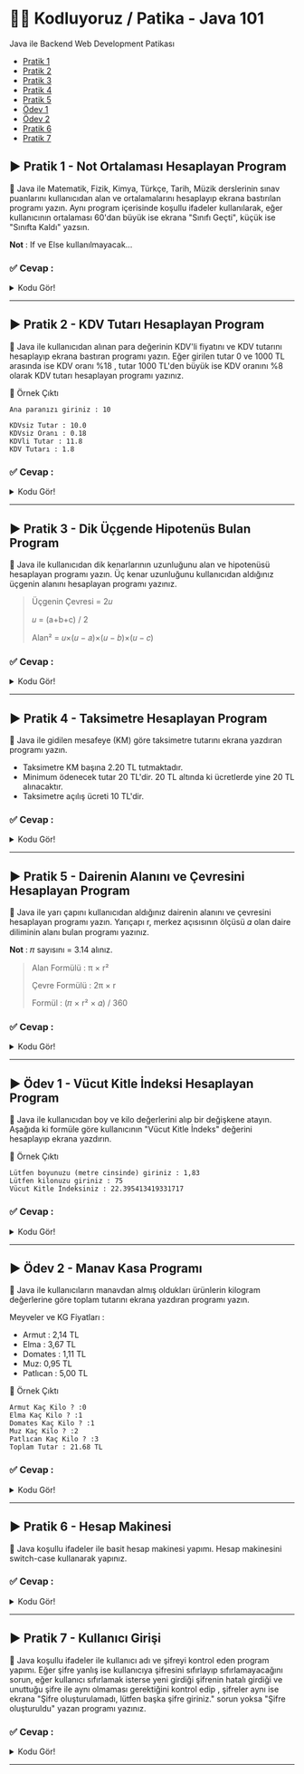 # 	:man_technologist: Kodluyoruz / Patika - Java 101
Java ile Backend Web Development Patikası

- [Pratik 1](https://github.com/hsnmrdgl/Patika_Java#arrow_forward-pratik-1---not-ortalamas%C4%B1-hesaplayan-program "Pratik 1")
- [Pratik 2](https://github.com/hsnmrdgl/Patika_Java#arrow_forward-pratik-2---kdv-tutar%C4%B1-hesaplayan-program "Pratik 2")
- [Pratik 3](https://github.com/hsnmrdgl/Patika_Java#arrow_forward-pratik-3---dik-%C3%BC%C3%A7gende-hipoten%C3%BCs-bulan-program "Pratik 3")
- [Pratik 4](https://github.com/hsnmrdgl/Patika_Java#arrow_forward-pratik-4---taksimetre-hesaplayan-program "Pratik 4")
- [Pratik 5](https://github.com/hsnmrdgl/Patika_Java#arrow_forward-pratik-5---dairenin-alan%C4%B1n%C4%B1-ve-%C3%A7evresini-hesaplayan-program "Pratik 5")
- [Ödev 1](https://github.com/hsnmrdgl/Patika_Java#arrow_forward-%C3%B6dev-1---v%C3%BCcut-kitle-i%CC%87ndeksi-hesaplayan-program "Ödev 1")
- [Ödev 2](https://github.com/hsnmrdgl/Patika_Java#arrow_forward-%C3%B6dev-2---manav-kasa-program%C4%B1 "Ödev 2")
- [Pratik 6](https://github.com/hsnmrdgl/Patika_Java#arrow_forward-pratik-6---hesap-makinesi "Pratik 6")
- [Pratik 7](https://github.com/hsnmrdgl/Patika_Java#arrow_forward-pratik-7---kullan%C4%B1c%C4%B1-giri%C5%9Fi "Pratik 7")


## :arrow_forward: Pratik 1 - Not Ortalaması Hesaplayan Program

:scroll: Java ile Matematik, Fizik, Kimya, Türkçe, Tarih, Müzik derslerinin sınav puanlarını kullanıcıdan alan ve ortalamalarını hesaplayıp ekrana bastırılan programı yazın. Aynı program içerisinde koşullu ifadeler kullanılarak, eğer kullanıcının ortalaması 60'dan büyük ise ekrana "Sınıfı Geçti", küçük ise "Sınıfta Kaldı" yazsın.

**Not** : If ve Else kullanılmayacak...

### :white_check_mark: Cevap :
<details>
  <summary>Kodu Gör!</summary>
  
 ```java
import java.util.Scanner;

public class NotOrtalamasi {
   public static void main(String[] args) {

   double matematik, fizik, kimya, turkce, tarih, muzik;
   Scanner veri = new Scanner(System.in);
 
   System.out.print("Matematik notunuzu giriniz : ");
   matematik = veri.nextInt();

   System.out.print("Fizik notunuzu giriniz : ");
   fizik = veri.nextInt();

   System.out.print("Kimya notunuzu giriniz : ");
   kimya = veri.nextInt();

   System.out.print("Türkçe notunuzu giriniz : ");
   turkce = veri.nextInt();

   System.out.print("Tarih notunuzu giriniz : ");
   tarih = veri.nextInt();

   System.out.print("Müzik notunuzu giriniz : ");
   muzik = veri.nextInt();

   veri.close();

   double notToplam = matematik + fizik + kimya + turkce + tarih + muzik;
   double notOrt = notToplam / 6;

   System.out.println("\nOrtamanız = " + notOrt);
   boolean bool = notOrt >= 60;
   System.out.println((bool == true ? "\nSınıfı Geçti" : "\nSınıfta Kaldı"));
   
   }
}

```
</details>

------------


## :arrow_forward: Pratik 2 - KDV Tutarı Hesaplayan Program

:scroll: Java ile kullanıcıdan alınan para değerinin KDV'li fiyatını ve KDV tutarını hesaplayıp ekrana bastıran programı yazın. Eğer girilen tutar 0 ve 1000 TL arasında ise KDV oranı %18 , tutar 1000 TL'den büyük ise KDV oranını %8 olarak KDV tutarı hesaplayan programı yazınız.

:pushpin: Örnek Çıktı
	  
    Ana paranızı giriniz : 10
  
    KDVsiz Tutar : 10.0
    KDVsiz Oranı : 0.18
    KDVli Tutar : 11.8
    KDV Tutarı : 1.8

### :white_check_mark: Cevap :
<details>
  <summary>Kodu Gör!</summary>
  
 ```java
import java.util.Scanner;

public class KdvTutar {
    public static void main(String[] args) {

    double tutar, kdvliTutar, kdvOran;

    Scanner veri = new Scanner(System.in);
    System.out.print("Tutarı giriniz : ");
    tutar = veri.nextDouble();

    veri.close();

    if (tutar > 1000){
        kdvOran = 0.8;
    }

    else{
        kdvOran = 0.18;
    }

    kdvliTutar = tutar + (tutar * kdvOran);

    System.out.println("\nKDV'siz Tutar : " + tutar);
    System.out.println("KDV'siz Oranı : " + kdvOran);
    System.out.println("KDV'li Tutar : " + kdvliTutar);
    System.out.println("KDV Tutarı : " + (kdvliTutar-tutar));

    }
}

```
</details>


------------

## :arrow_forward: Pratik 3 - Dik Üçgende Hipotenüs Bulan Program

:scroll: Java ile kullanıcıdan dik kenarlarının uzunluğunu alan ve hipotenüsü hesaplayan programı yazın. Üç kenar uzunluğunu kullanıcıdan aldığınız üçgenin alanını hesaplayan programı yazınız.

>Üçgenin Çevresi = 2𝑢
>
>𝑢 = (a+b+c) / 2
>
>Alan&sup2; = 𝑢&times;(𝑢 − 𝑎)&times;(𝑢 − 𝑏)&times;(𝑢 − 𝑐)

### :white_check_mark: Cevap :
<details>
  <summary>Kodu Gör!</summary>
  
 ```java
import java.util.Scanner;

public class Hipotenüs {
    public static void main(String[] args) {

    double a, b, c, alan, cevre, u;

    Scanner veri = new Scanner(System.in);
    System.out.print("İlk kenarı giriniz : ");
    a = veri.nextDouble();

    System.out.print("İkinci kenarı giriniz : ");
    b = veri.nextDouble();
    
    veri.close();
    
    c = Math.sqrt((a*a) + (b*b));

    System.out.println("\nHipotenüs : " + c);

    cevre = a+b+c;
    u = cevre / 2;
    alan = Math.sqrt(u*(u-a)*(u-b)*(u-c));
    
    System.out.println("Üçgenin alanı : " + alan);
    
    }
}

```
</details>


------------

## :arrow_forward: Pratik 4 - Taksimetre Hesaplayan Program

:scroll: Java ile gidilen mesafeye (KM) göre taksimetre tutarını ekrana yazdıran programı yazın.
- Taksimetre KM başına 2.20 TL tutmaktadır.
- Minimum ödenecek tutar 20 TL'dir. 20 TL altında ki ücretlerde yine 20 TL alınacaktır.
- Taksimetre açılış ücreti 10 TL'dir.

### :white_check_mark: Cevap :
<details>
  <summary>Kodu Gör!</summary>
  
 ```java
import java.util.Scanner;

public class Taksimetre {
    public static void main(String[] args) {

    int km;
    double tutar;

    Scanner veri = new Scanner(System.in);
    System.out.print("Mesafeyi giriniz : ");
    km = veri.nextInt();
    veri.close();
    
    

    tutar = 10 + (km * 2.20);

    if(tutar < 20){
        tutar = 20;
    }

    System.out.println("Toplam tutar : " + tutar);

    }
}

```
</details>


------------

## :arrow_forward: Pratik 5 - Dairenin Alanını ve Çevresini Hesaplayan Program

:scroll: Java ile yarı çapını kullanıcıdan aldığınız dairenin alanını ve çevresini hesaplayan programı yazın. Yarıçapı r, merkez açısısının ölçüsü 𝛼 olan daire diliminin alanı bulan programı yazınız.
	
**Not** : 𝜋 sayısını = 3.14 alınız.
	
> Alan Formülü : π &times; r&sup2;
>
> Çevre Formülü : 2π &times; r
>
> Formül : (𝜋 &times; r&sup2; &times; 𝛼) / 360
	
### :white_check_mark: Cevap :
<details>
  <summary>Kodu Gör!</summary>
  
 ```java
import java.util.Scanner;

public class DaireHesap {
    public static void main(String[] args) {
        
        double r, alan, cevre, merkezAcı, dilimAlan, pi=3.14;

        Scanner veri = new Scanner(System.in);
        System.out.print("Dairenin yarıçapını (cm cisinden) giriniz : ");
        r = veri.nextDouble();
        System.out.print("Dairenin merkez açısını giriniz : ");
        merkezAcı = veri.nextDouble();
        veri.close();

        cevre = 2*pi*r;
        System.out.println("Dairenin çevresi : " + cevre + "cm");

        alan = pi*r*r;
        System.out.println("Dairenin alanı : " + alan + "cm\u00B2");


        dilimAlan=(alan*merkezAcı)/360;
        System.out.println("Daire diliminin alanı : " + dilimAlan + "cm\u00B2");
    }
}

```
</details>


------------

	
## :arrow_forward: Ödev 1 - Vücut Kitle İndeksi Hesaplayan Program
	
:scroll: Java ile kullanıcıdan boy ve kilo değerlerini alıp bir değişkene atayın. Aşağıda ki formüle göre kullanıcının "Vücut Kitle İndeks" değerini hesaplayıp ekrana yazdırın.

:pushpin: Örnek Çıktı
	  
    Lütfen boyunuzu (metre cinsinde) giriniz : 1,83
    Lütfen kilonuzu giriniz : 75
    Vücut Kitle İndeksiniz : 22.395413419331717
	
### :white_check_mark: Cevap :
<details>
  <summary>Kodu Gör!</summary>
  
 ```java
import java.util.Scanner;

public class VücutKitleİndeks {
    public static void main(String[] args) {
        
        double boy, kilo, indeks;

        Scanner veri = new Scanner(System.in);
        System.out.print("Lütfen boyunuzu (metre cinsinde) giriniz : ");
        boy = veri.nextDouble();
        System.out.print("Lütfen kilonuzu giriniz : ");
        kilo = veri.nextDouble();
        veri.close();

        indeks = kilo / (boy * boy);

        System.out.println("Vücut Kitle İndeksiniz : " + indeks);
    }
}

```
</details>


------------

## :arrow_forward: Ödev 2 - Manav Kasa Programı

:scroll: Java ile kullanıcıların manavdan almış oldukları ürünlerin kilogram değerlerine göre toplam tutarını ekrana yazdıran programı yazın.

Meyveler ve KG Fiyatları :
- Armut : 2,14 TL
- Elma : 3,67 TL
- Domates : 1,11 TL
- Muz: 0,95 TL
- Patlıcan : 5,00 TL
	
:pushpin: Örnek Çıktı
	  
    Armut Kaç Kilo ? :0
    Elma Kaç Kilo ? :1
    Domates Kaç Kilo ? :1
    Muz Kaç Kilo ? :2
    Patlıcan Kaç Kilo ? :3
    Toplam Tutar : 21.68 TL

### :white_check_mark: Cevap :
<details>
  <summary>Kodu Gör!</summary>
  
 ```java
import java.util.Scanner;

public class ManavProgramı {
    public static void main(String[] args) {
        
        double armut = 2.14;
        double elma = 3.67;
        double domates = 1.11;
        double muz = 0.95;
        double patlican = 5.00;
        double armutKg, elmaKg, domatesKg, muzKg, patlicanKg, toplam;

        Scanner veri = new Scanner(System.in);
        System.out.print("Armut Kaç Kilo ? : ");
        armutKg = veri.nextDouble();

        System.out.print("Elma Kaç Kilo ? : ");
        elmaKg = veri.nextDouble();

        System.out.print("Domates Kaç Kilo ? : ");
        domatesKg = veri.nextDouble();

        System.out.print("Muz Kaç Kilo ? : ");
        muzKg = veri.nextDouble();

        System.out.print("Patlıcan Kaç Kilo ? : ");
        patlicanKg = veri.nextDouble();
        veri.close();

        toplam = (armut*armutKg)+(elma*elmaKg)+(domates*domatesKg)+(muz*muzKg)+(patlican*patlicanKg);
        System.out.println("Toplam tutar = " + toplam + " TL");

    }
}

```
</details>


------------
	
## :arrow_forward: Pratik 6 - Hesap Makinesi

:scroll: Java koşullu ifadeler ile basit hesap makinesi yapımı. Hesap makinesini switch-case kullanarak yapınız.
	
	
### :white_check_mark: Cevap :
<details>
  <summary>Kodu Gör!</summary>
  
 ```java
import java.util.Scanner;

public class HesapMakinesi {
    public static void main(String[] args) {

        double sayi1, sayi2, sonuc;
        char islem;
        Scanner veri = new Scanner(System.in);

        System.out.print("1. Sayıyı giriniz > ");
        sayi1 = veri.nextInt();

        System.out.print("2. Sayıyı giriniz > ");
        sayi2 = veri.nextInt();

        System.out.println("\tToplama işlemi için \"+\"");
        System.out.println("\tÇıkarma işlemi için \"-\"");
        System.out.println("\tÇarpma işlemi için \"*\"");
        System.out.println("\tBölme işlemi için \"/\"");
        System.out.print("Yapmak istediğiniz işlem için ilgili sayıyı seçiniz >> ");

        islem = veri.next().charAt(0);

        switch (islem) {
            case '+':
                sonuc = sayi1 + sayi2;
                System.out.print("Toplama sonucu = " + sonuc);
                break;
            case '-':
                sonuc = sayi1 - sayi2;
                System.out.print("Çıkarma sonucu = " + sonuc);
                break;
            case '*':
                sonuc = sayi1 * sayi2;
                System.out.print("Çarpma sonucu = " + sonuc);
                break;
            case '/':
                if (sayi2 == 0) {
                    System.out.print("Bir sayı sıfıra bölünemez");
                    break;
                } else {
                    sonuc = sayi1 / sayi2;
                    System.out.print("Bölme sonucu = " + sonuc);
                    break;
                }
            default:
                System.out.print("Geçerli bir operatör seçin!");
                break;

        }
        veri.close();
    }
}

```
</details>
	

------------

## :arrow_forward: Pratik 7 - Kullanıcı Girişi
	
:scroll: Java koşullu ifadeler ile kullanıcı adı ve şifreyi kontrol eden program yapımı. Eğer şifre yanlış ise kullanıcıya şifresini sıfırlayıp sıfırlamayacağını sorun, eğer kullanıcı sıfırlamak isterse yeni girdiği şifrenin hatalı girdiği ve unuttuğu şifre ile aynı olmaması gerektiğini kontrol edip , şifreler aynı ise ekrana "Şifre oluşturulamadı, lütfen başka şifre giriniz." sorun yoksa "Şifre oluşturuldu" yazan programı yazınız.

### :white_check_mark: Cevap :
<details>
  <summary>Kodu Gör!</summary>
  
 ```java
import java.util.Scanner;

public class KullaniciGirisi {
    public static void main(String[] args) {

        String username, password;
        char sifreCevap;

        Scanner veri = new Scanner(System.in);

        System.out.print("Kullanıcı Adı : ");
        username = veri.nextLine();
        System.out.print("Şifre : ");
        password = veri.nextLine();

        if (username.equals("patika")) {
            if (password.equals("dev")) {
                System.out.println("Giriş Başarılı!");
            }
            
            else {
                System.out.println("Hatalı şifre girişi!");
                System.out.print("Şifrenizi sıfırlamak ister misiniz? (E)vet/(H)ayır : ");
                sifreCevap = veri.next().charAt(0);

                if (sifreCevap == 'E') {

                    System.out.print("Yeni Şifre : ");
                    String newpassword = veri.next();
                    veri.close();

                    if (newpassword.equals(password) || newpassword.equals("dev")) {
                        System.out.print("Yeni şifre eski şifreyle aynı olmamalıdır!");
                    }
                    else {
                        System.out.print("Yeni şifre başarıyla oluşturuldu!");
                    }
                }
                else if (sifreCevap == 'H') {
                    System.out.print("Tekrar giriş yapınız.");

                }
                else {
                    System.out.print("Lütfen geçerli bir parametre giriniz. E (Evet) veya H (Hayır) !");
                }
            }
        }
        else {
            System.out.println("Geçersiz kullanıcı adı!");
        }
    }
}

```
</details>
	

------------
